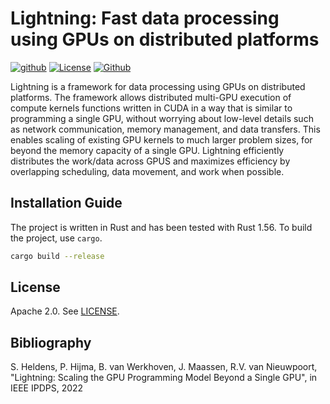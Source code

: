 # Lightning: Fast data processing using GPUs on distributed platforms
[![github](https://img.shields.io/badge/github-repo-000.svg?logo=github&labelColor=gray&color=blue)](https://github.com/lightning-project/lightning/)
[![License](https://img.shields.io/github/license/lightning-project/lightning)](https://github.com/lightning-project/lightning/blob/master/LICENSE)
[![Github](https://img.shields.io/github/checks-status/lightning-project/lightning/master)](https://github.com/lightning-project/lightning)

Lightning is a framework for data processing using GPUs on distributed platforms.
The framework allows distributed multi-GPU execution of compute kernels functions written in CUDA in a way that is similar to programming a single GPU, without worrying about low-level details such as network communication, memory management, and data transfers.
This enables scaling of existing GPU kernels to much larger problem sizes, for beyond the memory capacity of a single GPU.
Lightning efficiently distributes the work/data across GPUS and maximizes efficiency by overlapping scheduling, data movement, and work when possible.

## Installation Guide
The project is written in Rust and has been tested with Rust 1.56.
To build the project, use `cargo`.

```bash
cargo build --release
```

## License
Apache 2.0. See [LICENSE](https://github.com/lightning-project/lightning/blob/master/LICENSE).


## Bibliography
S. Heldens,
P. Hijma,
B. van Werkhoven,
J. Maassen,
R.V. van Nieuwpoort,
"Lightning: Scaling the GPU Programming Model Beyond a Single GPU",
in IEEE IPDPS,
2022
